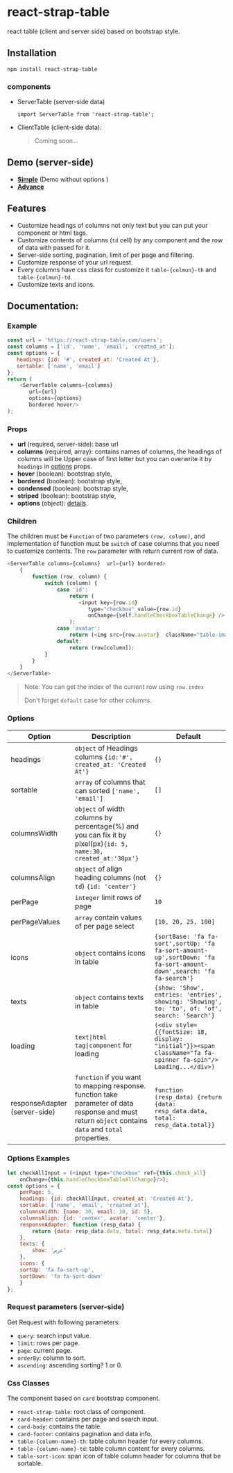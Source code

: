 # react-strap-table  
react table (client and server side) based on bootstrap style.

## Installation  
```  
npm install react-strap-table  
```  
### components

 - ServerTable (server-side data)
	```
	import ServerTable from 'react-strap-table';
	```
- ClientTable (client-side data):
	> Coming soon...
## Demo (server-side)  
 - **[Simple](https://asemalalami.github.io/react-strap-table/index)** (Demo without options )  
 - **[Advance](https://asemalalami.github.io/react-strap-table/advance)**  
## Features
 - Customize headings of columns  not only text but you can put your component or html tags.
 - Customize contents of columns (`td` cell) by any component and the row of data with passed for it.
 - Server-side sorting, pagination, limit of per page and filtering.
 - Customize response of your url request.
 - Every columns have css class for customize it `table-{colmun}-th` and `table-{colmun}-td`. 
 - Customize texts and icons.

## Documentation:  
### Example
```javascript
const url = 'https://react-strap-table.com/users';
const columns = ['id', 'name', 'email', 'created_at'];
const options = {  
   headings: {id: '#', created_at: 'Created At'},  
   sortable: ['name', 'email']  
};  
return (  
    <ServerTable columns={columns}  
	   url={url}  
	   options={options} 
	   bordered hover/>  
);
```
### Props
 - **url** (required, server-side): base url
 - **columns** (required, array): contains names of columns, the headings of columns will be Upper case of first letter but you can overwrite it by `headings` in [options](#options) props.
 - **hover** (boolean): bootstrap style,  
 - **bordered** (boolean): bootstrap style,  
 - **condensed** (boolean): bootstrap style,  
 - **striped** (boolean): bootstrap style,
 - **options** (object): [details](#options).
### Children
The children must be `Function` of two parameters `(row, column)`, and implementation of function must be `switch` of case columns that you need to customize contents.
The `row` parameter with return current row of data.
```javascript
<ServerTable columns={columns}  url={url} bordered>
    {  
        function (row, column) {  
            switch (column) {  
                case 'id':  
                    return (  
                       <input key={row.id}  
                          type="checkbox" value={row.id} 
                          onChange={self.handleCheckboxTableChange} />  
                    );  
                case 'avatar':  
                    return (<img src={row.avatar}  className="table-image"/>); 
                default:  
                    return (row[column]);  
            }  
        }  
    }  
</ServerTable>
```
> Note: You can get the index of the current row using  `row.index`
> 
> Don't forget `default` case for other columns.
### Options
Option|Description | Default
------|----------------------|------
headings|`object` of Headings columns `{id:'#', created_at: 'Created At'}`|`{}`
sortable|`array` of columns that can sorted `['name', 'email']`|`[]`
columnsWidth|`object` of width columns by percentage(%) and you can fix it by pixel(px)`{id: 5, name:30, created_at:'30px'}`|`{}`
columnsAlign|`object` of align heading columns (not `td`) `{id: 'center'}`|`{}`
perPage|`integer` limit rows of page|`10`
perPageValues|`array` contain values of per page select|`[10, 20, 25, 100]`
icons|`object` contains icons in table|`{sortBase: 'fa fa-sort',sortUp: 'fa fa-sort-amount-up',sortDown: 'fa fa-sort-amount-down',search: 'fa fa-search'}`
texts|`object` contains texts in table|`{show: 'Show', entries: 'entries', showing: 'Showing', to: 'to', of: 'of', search: 'Search'}`
loading|`text\|html tag\|component` for loading|`(<div style={{fontSize: 18, display: "initial"}}><span className="fa fa-spinner fa-spin"/> Loading...</div>)`
responseAdapter (server-side)|`function` if you want to mapping response. function take parameter of data response and must return `object` contains `data` and `total` properties.|`function (resp_data) {return {data: resp_data.data, total: resp_data.total}}`

### Options Examples
```javascript 
let checkAllInput = (<input type="checkbox" ref={this.check_all} 
	onChange={this.handleCheckboxTableAllChange}/>);  
const options = {  
    perPage: 5,  
    headings: {id: checkAllInput, created_at: 'Created At'},  
    sortable: ['name', 'email', 'created_at'],  
    columnsWidth: {name: 30, email: 30, id: 5},  
    columnsAlign: {id: 'center', avatar: 'center'},  
    responseAdapter: function (resp_data) {  
        return {data: resp_data.data, total: resp_data.meta.total}  
    },  
    texts: {  
        show: 'عرض'  
    },
    icons: {
	sortUp: 'fa fa-sort-up',
	sortDown: 'fa fa-sort-down'
    }
};
```

### Request parameters (server-side)
Get Request with following parameters:
 - `query`: search input value.
 - `limit`: rows per page.
 - `page`: current page.
 - `orderBy`: column to sort.
 - `ascending`: ascending sorting? 1 or 0.

### Css Classes
The component based on `card` bootstrap component.

 - `react-strap-table`: root class of component.
 - `card-header`: contains per page and search input.
 - `card-body`: contains the table.
 - `card-footer`: contains pagination and data info.
 - `table-{column-name}-th`: table column header for every columns.  
 - `table-{column-name}-td`: table column content for every columns.
 - `table-sort-icon`: span icon of table column header for columns that be sortable.